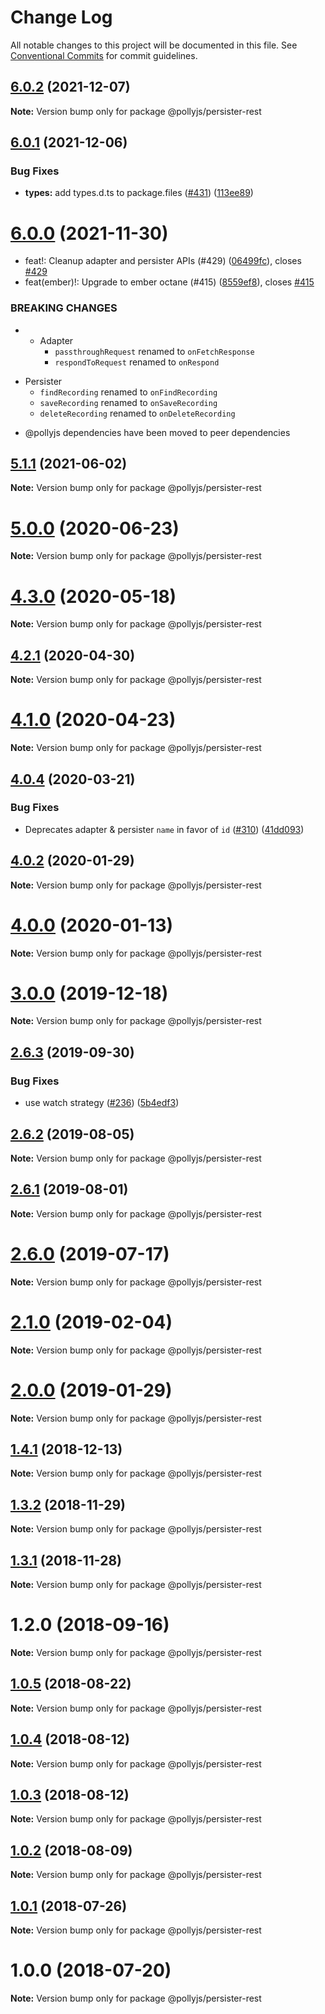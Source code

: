 # Change Log

All notable changes to this project will be documented in this file.
See [Conventional Commits](https://conventionalcommits.org) for commit guidelines.

## [6.0.2](https://github.com/netflix/pollyjs/compare/v6.0.1...v6.0.2) (2021-12-07)

**Note:** Version bump only for package @pollyjs/persister-rest





## [6.0.1](https://github.com/netflix/pollyjs/compare/v6.0.0...v6.0.1) (2021-12-06)


### Bug Fixes

* **types:** add types.d.ts to package.files ([#431](https://github.com/netflix/pollyjs/issues/431)) ([113ee89](https://github.com/netflix/pollyjs/commit/113ee898bcf0467c5c48c15b53fc9198e2e91cb1))





# [6.0.0](https://github.com/netflix/pollyjs/compare/v5.2.0...v6.0.0) (2021-11-30)


* feat!: Cleanup adapter and persister APIs (#429) ([06499fc](https://github.com/netflix/pollyjs/commit/06499fc2d85254b3329db2bec770d173ed32bca0)), closes [#429](https://github.com/netflix/pollyjs/issues/429)
* feat(ember)!: Upgrade to ember octane (#415) ([8559ef8](https://github.com/netflix/pollyjs/commit/8559ef8c600aefaec629870eac5f5c8953e18b16)), closes [#415](https://github.com/netflix/pollyjs/issues/415)


### BREAKING CHANGES

* - Adapter
	- `passthroughRequest` renamed to `onFetchResponse`
	- `respondToRequest` renamed to `onRespond`

- Persister
	- `findRecording` renamed to `onFindRecording`
	- `saveRecording` renamed to `onSaveRecording`
	- `deleteRecording` renamed to `onDeleteRecording`
* @pollyjs dependencies have been moved to peer dependencies





## [5.1.1](https://github.com/netflix/pollyjs/tree/master/packages/@pollyjs/persister-rest/compare/v5.1.0...v5.1.1) (2021-06-02)

**Note:** Version bump only for package @pollyjs/persister-rest





# [5.0.0](https://github.com/netflix/pollyjs/tree/master/packages/@pollyjs/persister-rest/compare/v4.3.0...v5.0.0) (2020-06-23)

**Note:** Version bump only for package @pollyjs/persister-rest





# [4.3.0](https://github.com/netflix/pollyjs/tree/master/packages/@pollyjs/persister-rest/compare/v4.2.1...v4.3.0) (2020-05-18)

**Note:** Version bump only for package @pollyjs/persister-rest





## [4.2.1](https://github.com/netflix/pollyjs/tree/master/packages/@pollyjs/persister-rest/compare/v4.2.0...v4.2.1) (2020-04-30)

**Note:** Version bump only for package @pollyjs/persister-rest





# [4.1.0](https://github.com/netflix/pollyjs/tree/master/packages/@pollyjs/persister-rest/compare/v4.0.4...v4.1.0) (2020-04-23)

**Note:** Version bump only for package @pollyjs/persister-rest





## [4.0.4](https://github.com/netflix/pollyjs/tree/master/packages/@pollyjs/persister-rest/compare/v4.0.3...v4.0.4) (2020-03-21)


### Bug Fixes

* Deprecates adapter & persister `name` in favor of `id` ([#310](https://github.com/netflix/pollyjs/tree/master/packages/@pollyjs/persister-rest/issues/310)) ([41dd093](https://github.com/netflix/pollyjs/tree/master/packages/@pollyjs/persister-rest/commit/41dd093))





## [4.0.2](https://github.com/netflix/pollyjs/tree/master/packages/@pollyjs/persister-rest/compare/v4.0.1...v4.0.2) (2020-01-29)

**Note:** Version bump only for package @pollyjs/persister-rest





# [4.0.0](https://github.com/netflix/pollyjs/tree/master/packages/@pollyjs/persister-rest/compare/v3.0.2...v4.0.0) (2020-01-13)

**Note:** Version bump only for package @pollyjs/persister-rest





# [3.0.0](https://github.com/netflix/pollyjs/tree/master/packages/@pollyjs/persister-rest/compare/v2.7.0...v3.0.0) (2019-12-18)

**Note:** Version bump only for package @pollyjs/persister-rest





## [2.6.3](https://github.com/netflix/pollyjs/tree/master/packages/@pollyjs/persister-rest/compare/v2.6.2...v2.6.3) (2019-09-30)


### Bug Fixes

* use watch strategy ([#236](https://github.com/netflix/pollyjs/tree/master/packages/@pollyjs/persister-rest/issues/236)) ([5b4edf3](https://github.com/netflix/pollyjs/tree/master/packages/@pollyjs/persister-rest/commit/5b4edf3))





## [2.6.2](https://github.com/netflix/pollyjs/tree/master/packages/@pollyjs/persister-rest/compare/v2.6.1...v2.6.2) (2019-08-05)

**Note:** Version bump only for package @pollyjs/persister-rest





## [2.6.1](https://github.com/netflix/pollyjs/tree/master/packages/@pollyjs/persister-rest/compare/v2.6.0...v2.6.1) (2019-08-01)

**Note:** Version bump only for package @pollyjs/persister-rest





# [2.6.0](https://github.com/netflix/pollyjs/tree/master/packages/@pollyjs/persister-rest/compare/v2.5.0...v2.6.0) (2019-07-17)

**Note:** Version bump only for package @pollyjs/persister-rest





# [2.1.0](https://github.com/netflix/pollyjs/tree/master/packages/@pollyjs/persister-rest/compare/v2.0.0...v2.1.0) (2019-02-04)

**Note:** Version bump only for package @pollyjs/persister-rest





# [2.0.0](https://github.com/netflix/pollyjs/tree/master/packages/@pollyjs/persister-rest/compare/v1.4.2...v2.0.0) (2019-01-29)

**Note:** Version bump only for package @pollyjs/persister-rest





## [1.4.1](https://github.com/netflix/pollyjs/tree/master/packages/@pollyjs/persister-rest/compare/v1.4.0...v1.4.1) (2018-12-13)

**Note:** Version bump only for package @pollyjs/persister-rest





## [1.3.2](https://github.com/netflix/pollyjs/tree/master/packages/@pollyjs/persister-rest/compare/v1.3.1...v1.3.2) (2018-11-29)

**Note:** Version bump only for package @pollyjs/persister-rest





## [1.3.1](https://github.com/netflix/pollyjs/tree/master/packages/@pollyjs/persister-rest/compare/v1.2.0...v1.3.1) (2018-11-28)

**Note:** Version bump only for package @pollyjs/persister-rest





<a name="1.2.0"></a>
# 1.2.0 (2018-09-16)




**Note:** Version bump only for package @pollyjs/persister-rest

<a name="1.0.5"></a>
## [1.0.5](https://github.com/netflix/pollyjs/tree/master/packages/@pollyjs/persister-rest/compare/@pollyjs/persister-rest@1.0.4...@pollyjs/persister-rest@1.0.5) (2018-08-22)




**Note:** Version bump only for package @pollyjs/persister-rest

<a name="1.0.4"></a>
## [1.0.4](https://github.com/netflix/pollyjs/tree/master/packages/@pollyjs/persister-rest/compare/@pollyjs/persister-rest@1.0.3...@pollyjs/persister-rest@1.0.4) (2018-08-12)




**Note:** Version bump only for package @pollyjs/persister-rest

<a name="1.0.3"></a>
## [1.0.3](https://github.com/netflix/pollyjs/tree/master/packages/@pollyjs/persister-rest/compare/@pollyjs/persister-rest@1.0.2...@pollyjs/persister-rest@1.0.3) (2018-08-12)




**Note:** Version bump only for package @pollyjs/persister-rest

<a name="1.0.2"></a>
## [1.0.2](https://github.com/netflix/pollyjs/tree/master/packages/@pollyjs/persister-rest/compare/@pollyjs/persister-rest@1.0.1...@pollyjs/persister-rest@1.0.2) (2018-08-09)




**Note:** Version bump only for package @pollyjs/persister-rest

<a name="1.0.1"></a>
## [1.0.1](https://github.com/netflix/pollyjs/tree/master/packages/@pollyjs/persister-rest/compare/@pollyjs/persister-rest@1.0.0...@pollyjs/persister-rest@1.0.1) (2018-07-26)




**Note:** Version bump only for package @pollyjs/persister-rest

<a name="1.0.0"></a>
# 1.0.0 (2018-07-20)




**Note:** Version bump only for package @pollyjs/persister-rest
